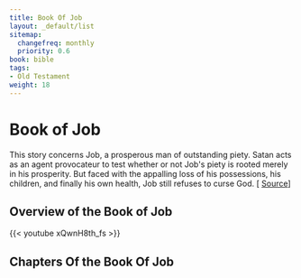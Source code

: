 ```yaml
---
title: Book Of Job
layout: _default/list
sitemap:
  changefreq: monthly
  priority: 0.6
book: bible
tags:
- Old Testament
weight: 18
---
```


# Book of Job

This story concerns Job, a prosperous man of outstanding piety. Satan acts as an agent provocateur to test whether or not Job's piety is rooted merely in his prosperity. But faced with the appalling loss of his possessions, his children, and finally his own health, Job still refuses to curse God. [ [Source](https://www.britannica.com/topic/The-Book-of-Job)]

## Overview of the Book of Job
{{< youtube xQwnH8th_fs >}}

## Chapters Of the Book Of Job
